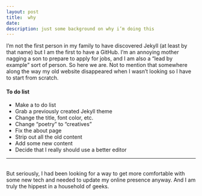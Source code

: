 ```yaml
---
layout: post
title:  why
date:   
description: just some background on why i’m doing this
---
```

I’m not the first person in my family to have discovered Jekyll (at least by that name) but I am the first to have a GitHub. I’m an annoying mother nagging a son to prepare to apply for jobs, and I am also a “lead by example” sort of person. So here we are. Not to mention that somewhere along the way my old website disappeared when I wasn’t looking so I have to start from scratch.

#### To do list
<ul>
	<li>Make a to do list</li>
	<li>Grab a previously created Jekyll theme</li>
	<li>Change the title, font color, etc.</li>
	<li>Change “poetry” to “creatives”</li>
	<li>Fix the about page</li>
      <li>Strip out all the old content</li>
	<li>Add some new content</li>
	<li>Decide that I really should use a better editor</li>
</ul>

<hr>
<br/>
But seriously, I had been looking for a way to get more comfortable with some new tech and needed to update my online presence anyway. And I am truly the hippest in a household of geeks.
